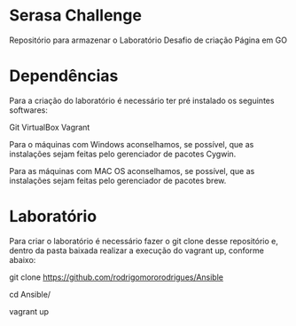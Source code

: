 # Serasa Challenge

Repositório para armazenar o Laboratório Desafio de criação Página em GO

# Dependências
Para a criação do laboratório é necessário ter pré instalado os seguintes softwares:

Git
VirtualBox
Vagrant

Para o máquinas com Windows aconselhamos, se possível, que as instalações sejam feitas pelo gerenciador de pacotes Cygwin.

Para as máquinas com MAC OS aconselhamos, se possível, que as instalações sejam feitas pelo gerenciador de pacotes brew.

# Laboratório

Para criar o laboratório é necessário fazer o git clone desse repositório e, dentro da pasta baixada realizar a execução do vagrant up, conforme abaixo:

git clone https://github.com/rodrigomororodrigues/Ansible

cd Ansible/

vagrant up


